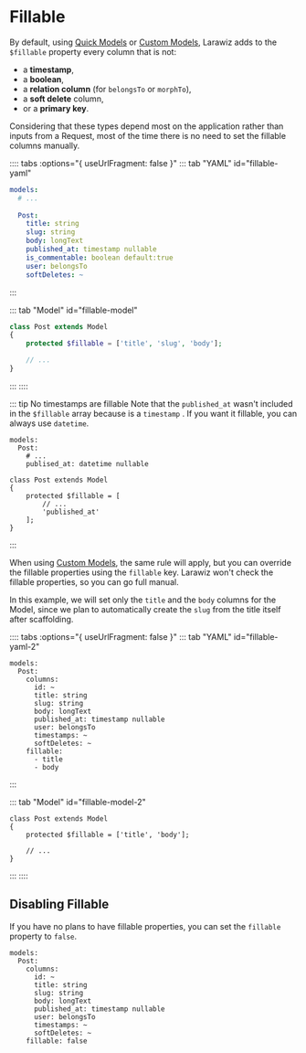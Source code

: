 # Fillable

By default, using [Quick Models](../model.md#quick-model) or [Custom Models](../model.md#custom-model), Larawiz adds to the `$fillable` property every column that is not:

* a **timestamp**, 
* a **boolean**, 
* a **relation column** (for `belongsTo` or `morphTo`), 
* a **soft delete** column,
* or a **primary key**.

Considering that these types depend most on the application rather than inputs from a Request, most of the time there is no need to set the fillable columns manually.

:::: tabs :options="{ useUrlFragment: false }"
::: tab "YAML" id="fillable-yaml"
```yaml
models:
  # ...
  
  Post:
    title: string
    slug: string
    body: longText
    published_at: timestamp nullable
    is_commentable: boolean default:true
    user: belongsTo
    softDeletes: ~
```
:::

::: tab "Model" id="fillable-model"
```php
class Post extends Model
{
    protected $fillable = ['title', 'slug', 'body'];

    // ...
}
```
:::
::::

::: tip No timestamps are fillable
Note that the `published_at` wasn't included in the `$fillable` array because is a `timestamp` . If you want it fillable, you can always use `datetime`.

```yaml{4}
models:
  Post:
    # ...
    publised_at: datetime nullable
```


```php{5}
class Post extends Model
{
    protected $fillable = [
        // ...
        'published_at'
    ];
}
```
:::

When using [Custom Models](../model.md#custom-model), the same rule will apply, but you can override the fillable properties using the `fillable` key. Larawiz won't check the fillable properties, so you can go full manual.

In this example, we will set only the `title` and the `body` columns for the Model, since we plan to automatically create the `slug` from the title itself after scaffolding.

:::: tabs :options="{ useUrlFragment: false }"
::: tab "YAML" id="fillable-yaml-2"
```yaml{12-14}
models:
  Post:
    columns:
      id: ~
      title: string
      slug: string
      body: longText
      published_at: timestamp nullable
      user: belongsTo
      timestamps: ~
      softDeletes: ~
    fillable:
      - title
      - body
```
:::

::: tab "Model" id="fillable-model-2"
```php{4-5}
class Post extends Model
{
    protected $fillable = ['title', 'body'];

    // ...
}
```
:::
::::

## Disabling Fillable

If you have no plans to have fillable properties, you can set the `fillable` property to `false`.

```yaml{11}
models:
  Post:
    columns:
      id: ~
      title: string
      slug: string
      body: longText
      published_at: timestamp nullable
      user: belongsTo
      timestamps: ~
      softDeletes: ~
    fillable: false
```

